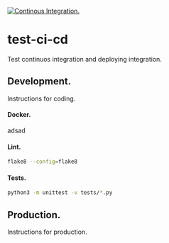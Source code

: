 [![Continous Integration.](https://github.com/ejdecena/test-ci-cd/actions/workflows/ci_pipeline.yml/badge.svg?branch=master&event=push)](https://github.com/ejdecena/test-ci-cd/actions/workflows/continuos_integration.yml)
# test-ci-cd
Test continuos integration and deploying integration.

## Development.
Instructions for coding.

#### Docker.
adsad

#### Lint.
```bash
flake8 --config=flake8
```

#### Tests.
```bash
python3 -m unittest -v tests/*.py
```

## Production.
Instructions for production.